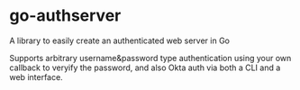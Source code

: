 # go-authserver
A library to easily create an authenticated web server in Go

Supports arbitrary username&password type authentication using your own callback
to veryify the password, and also Okta auth via both a CLI and a web interface.
